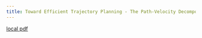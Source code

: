 ```yaml
---
title: Toward Efficient Trajectory Planning - The Path-Velocity Decomposition
---
```


[local pdf](../../../pdfs/Toward%20Efficient%20Trajectory%20Planning%20-%20The%20Path-Velocity%20Decomposition.pdf)